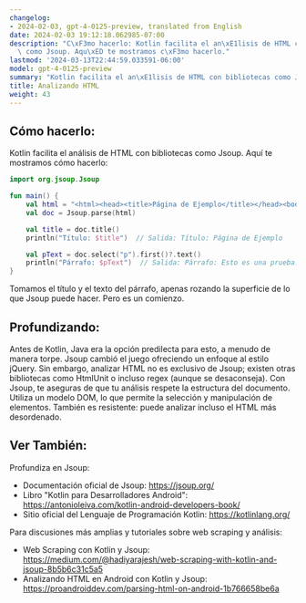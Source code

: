 ```yaml
---
changelog:
- 2024-02-03, gpt-4-0125-preview, translated from English
date: 2024-02-03 19:12:18.062985-07:00
description: "C\xF3mo hacerlo: Kotlin facilita el an\xE1lisis de HTML con bibliotecas\
  \ como Jsoup. Aqu\xED te mostramos c\xF3mo hacerlo."
lastmod: '2024-03-13T22:44:59.033591-06:00'
model: gpt-4-0125-preview
summary: "Kotlin facilita el an\xE1lisis de HTML con bibliotecas como Jsoup."
title: Analizando HTML
weight: 43
---
```


## Cómo hacerlo:
Kotlin facilita el análisis de HTML con bibliotecas como Jsoup. Aquí te mostramos cómo hacerlo:

```Kotlin
import org.jsoup.Jsoup

fun main() {
    val html = "<html><head><title>Página de Ejemplo</title></head><body><p>Esto es una prueba.</p></body></html>"
    val doc = Jsoup.parse(html)

    val title = doc.title()
    println("Título: $title")  // Salida: Título: Página de Ejemplo

    val pText = doc.select("p").first()?.text()
    println("Párrafo: $pText")  // Salida: Párrafo: Esto es una prueba.
}
```

Tomamos el título y el texto del párrafo, apenas rozando la superficie de lo que Jsoup puede hacer. Pero es un comienzo.

## Profundizando:
Antes de Kotlin, Java era la opción predilecta para esto, a menudo de manera torpe. Jsoup cambió el juego ofreciendo un enfoque al estilo jQuery. Sin embargo, analizar HTML no es exclusivo de Jsoup; existen otras bibliotecas como HtmlUnit o incluso regex (aunque se desaconseja). Con Jsoup, te aseguras de que tu análisis respete la estructura del documento. Utiliza un modelo DOM, lo que permite la selección y manipulación de elementos. También es resistente: puede analizar incluso el HTML más desordenado.

## Ver También:
Profundiza en Jsoup:

- Documentación oficial de Jsoup: https://jsoup.org/
- Libro "Kotlin para Desarrolladores Android": https://antonioleiva.com/kotlin-android-developers-book/
- Sitio oficial del Lenguaje de Programación Kotlin: https://kotlinlang.org/

Para discusiones más amplias y tutoriales sobre web scraping y análisis:

- Web Scraping con Kotlin y Jsoup: https://medium.com/@hadiyarajesh/web-scraping-with-kotlin-and-jsoup-8b5b6c31c5a5
- Analizando HTML en Android con Kotlin y Jsoup: https://proandroiddev.com/parsing-html-on-android-1b766658be6a
